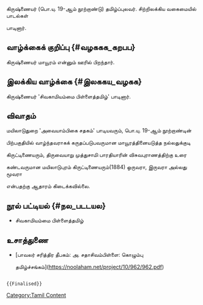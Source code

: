 கிருஷ்ணையர் (பொ.யு. 19-ஆம் நூற்றாண்டு) தமிழ்ப்புலவர். சிற்றிலக்கிய வகைமையில் பாடல்கள்
பாடினார்.

## வாழ்க்கைக் குறிப்பு {#வழககக_கறபப}

கிருஷ்ணையர் மாயூரம் என்னும் ஊரில் பிறந்தார்.

## இலக்கிய வாழ்க்கை {#இலககய_வழகக}

கிருஷ்ணையர் \'சிவகாமியம்மை பிள்ளைத்தமிழ்\' பாடினார்.

## விவாதம்

மயிலாடுதுறை \'அவையாம்பிகை சதகம்\' பாடியவரும், பொ.யு. 19-ஆம் நூற்றாண்டின்
பிற்பகுதியில் வாழ்ந்தவராகக் கருதப்படுபவருமான மாயூரத்தினையடுத்த நல்லதுக்குடி
கிருட்டிணையரும், திருவையாறு முத்துசாமி பாரதியாரின் விசுவபுராணத்திற்கு உரை
கண்டவருமான மயிலாடுபுரம் கிருட்டிணையரும்(1884) ஒருவரா, இருவரா அல்லது மூவரா
என்பதற்கு ஆதாரம் கிடைக்கவில்லை.

## நூல் பட்டியல் {#நல_படடயல}

-   சிவகாமியம்மை பிள்ளைத்தமிழ்

## உசாத்துணை

-   [பாவலர் சரித்திர தீபகம்: அ. சதாசிவம்பிள்ளை: கொழும்பு
    தமிழ்ச்சங்கம்](https://noolaham.net/project/10/962/962.pdf)

```{=mediawiki}
{{Finalised}}
```
[Category:Tamil Content](Category:Tamil_Content "wikilink")
